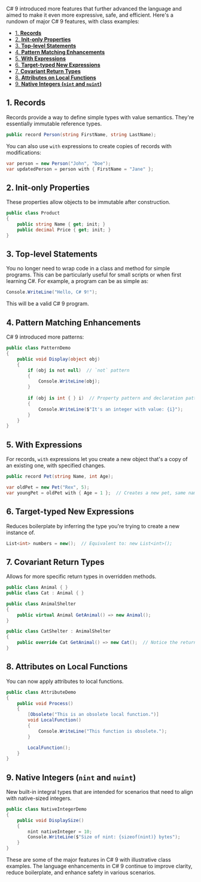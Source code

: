 C# 9 introduced more features that further advanced the language and aimed to make it even more expressive, safe, and efficient. Here's a rundown of major C# 9 features, with class examples:

- [1. **Records**](#1-records)
- [2. **Init-only Properties**](#2-init-only-properties)
- [3. **Top-level Statements**](#3-top-level-statements)
- [4. **Pattern Matching Enhancements**](#4-pattern-matching-enhancements)
- [5. **With Expressions**](#5-with-expressions)
- [6. **Target-typed New Expressions**](#6-target-typed-new-expressions)
- [7. **Covariant Return Types**](#7-covariant-return-types)
- [8. **Attributes on Local Functions**](#8-attributes-on-local-functions)
- [9. **Native Integers (`nint` and `nuint`)**](#9-native-integers-nint-and-nuint)


## 1. **Records**

   Records provide a way to define simple types with value semantics. They're essentially immutable reference types.

   ```csharp
   public record Person(string FirstName, string LastName);
   ```

   You can also use `with` expressions to create copies of records with modifications:

   ```csharp
   var person = new Person("John", "Doe");
   var updatedPerson = person with { FirstName = "Jane" };
   ```

## 2. **Init-only Properties**

   These properties allow objects to be immutable after construction.

   ```csharp
   public class Product
   {
       public string Name { get; init; }
       public decimal Price { get; init; }
   }
   ```

## 3. **Top-level Statements**

   You no longer need to wrap code in a class and method for simple programs. This can be particularly useful for small scripts or when first learning C#. For example, a program can be as simple as:

   ```csharp
   Console.WriteLine("Hello, C# 9!");
   ```

   This will be a valid C# 9 program.

## 4. **Pattern Matching Enhancements**

   C# 9 introduced more patterns:

   ```csharp
   public class PatternDemo
   {
       public void Display(object obj)
       {
           if (obj is not null)  // `not` pattern
           {
               Console.WriteLine(obj);
           }
           
           if (obj is int { } i)  // Property pattern and declaration pattern combined
           {
               Console.WriteLine($"It's an integer with value: {i}");
           }
       }
   }
   ```

## 5. **With Expressions**

   For records, `with` expressions let you create a new object that's a copy of an existing one, with specified changes.

   ```csharp
   public record Pet(string Name, int Age);

   var oldPet = new Pet("Rex", 5);
   var youngPet = oldPet with { Age = 1 };  // Creates a new pet, same name, but age 1.
   ```

## 6. **Target-typed New Expressions**

   Reduces boilerplate by inferring the type you're trying to create a new instance of.

   ```csharp
   List<int> numbers = new();  // Equivalent to: new List<int>();
   ```

## 7. **Covariant Return Types**

   Allows for more specific return types in overridden methods.

   ```csharp
   public class Animal { }
   public class Cat : Animal { }

   public class AnimalShelter
   {
       public virtual Animal GetAnimal() => new Animal();
   }

   public class CatShelter : AnimalShelter
   {
       public override Cat GetAnimal() => new Cat();  // Notice the return type is `Cat`, not `Animal`.
   }
   ```

## 8. **Attributes on Local Functions**

   You can now apply attributes to local functions.

   ```csharp
   public class AttributeDemo
   {
       public void Process()
       {
           [Obsolete("This is an obsolete local function.")]
           void LocalFunction()
           {
               Console.WriteLine("This function is obsolete.");
           }

           LocalFunction();
       }
   }
   ```

## 9. **Native Integers (`nint` and `nuint`)**

   New built-in integral types that are intended for scenarios that need to align with native-sized integers.

   ```csharp
   public class NativeIntegerDemo
   {
       public void DisplaySize()
       {
           nint nativeInteger = 10;
           Console.WriteLine($"Size of nint: {sizeof(nint)} bytes");
       }
   }
   ```

These are some of the major features in C# 9 with illustrative class examples. The language enhancements in C# 9 continue to improve clarity, reduce boilerplate, and enhance safety in various scenarios.